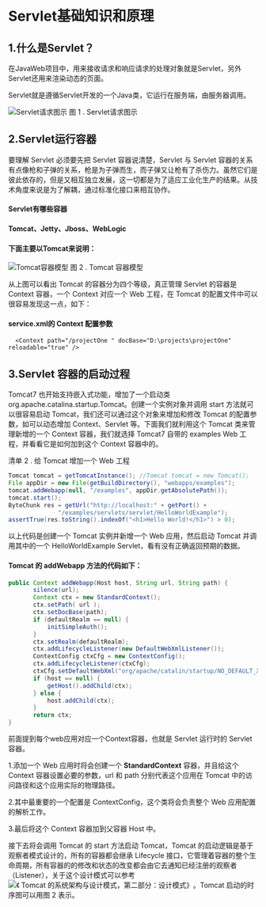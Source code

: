Servlet基础知识和原理
============================

1.什么是Servlet？
----------------------------
在JavaWeb项目中，用来接收请求和响应请求的处理对象就是Servlet，另外Servlet还用来渲染动态的页面。

Servlet就是遵循Servlet开发的一个Java类，它运行在服务端，由服务器调用。

![Servlet请求图示](https://note.youdao.com/yws/api/personal/file/WEB7c4ac52c46ca27f4847c43aa13bb2d54?method=download&shareKey=35ff81b00bdb9e9b54a26863faa500af)
图 1 . Servlet请求图示

2.Servlet运行容器
----------------------------
要理解 Servlet 必须要先把 Servlet 容器说清楚，Servlet 与 Servlet 容器的关系有点像枪和子弹的关系，枪是为子弹而生，而子弹又让枪有了杀伤力。虽然它们是彼此依存的，但是又相互独立发展，这一切都是为了适应工业化生产的结果。从技术角度来说是为了解耦，通过标准化接口来相互协作。

#### Servlet有哪些容器
#### Tomcat、Jetty、Jboss、WebLogic

#### 下面主要以Tomcat来说明：

![Tomcat容器模型](https://note.youdao.com/yws/api/personal/file/WEB36485f8b01428aa7298b3428af60e6c9?method=download&shareKey=bee41c4bbe6c2a6d62423254d461f4df "Tomcat容器模型")
图 2 . Tomcat 容器模型

从上图可以看出 Tomcat 的容器分为四个等级，真正管理 Servlet 的容器是 Context 容器，一个 Context 对应一个 Web 工程，在 Tomcat 的配置文件中可以很容易发现这一点，如下：

#### service.xml的 Context 配置参数

```
  <Context path="/projectOne " docBase="D:\projects\projectOne"
reloadable="true" />
```

3.Servlet 容器的启动过程
----------------------------
Tomcat7 也开始支持嵌入式功能，增加了一个启动类 org.apache.catalina.startup.Tomcat。创建一个实例对象并调用 start 方法就可以很容易启动 Tomcat，我们还可以通过这个对象来增加和修改 Tomcat 的配置参数，如可以动态增加 Context、Servlet 等。下面我们就利用这个 Tomcat 类来管理新增的一个 Context 容器，我们就选择 Tomcat7 自带的 examples Web 工程，并看看它是如何加到这个 Context 容器中的。

清单 2 . 给 Tomcat 增加一个 Web 工程
```java
Tomcat tomcat = getTomcatInstance(); //Tomcat tomcat = new Tomcat();
File appDir = new File(getBuildDirectory(), "webapps/examples"); 
tomcat.addWebapp(null, "/examples", appDir.getAbsolutePath()); 
tomcat.start(); 
ByteChunk res = getUrl("http://localhost:" + getPort() + 
              "/examples/servlets/servlet/HelloWorldExample"); 
assertTrue(res.toString().indexOf("<h1>Hello World!</h1>") > 0);
```

以上代码是创建一个 Tomcat 实例并新增一个 Web 应用，然后启动 Tomcat 并调用其中的一个 HelloWorldExample Servlet，看有没有正确返回预期的数据。

#### Tomcat 的 addWebapp 方法的代码如下：
```java
public Context addWebapp(Host host, String url, String path) { 
       silence(url); 
       Context ctx = new StandardContext(); 
       ctx.setPath( url ); 
       ctx.setDocBase(path); 
       if (defaultRealm == null) { 
           initSimpleAuth(); 
       } 
       ctx.setRealm(defaultRealm); 
       ctx.addLifecycleListener(new DefaultWebXmlListener()); 
       ContextConfig ctxCfg = new ContextConfig(); 
       ctx.addLifecycleListener(ctxCfg); 
       ctxCfg.setDefaultWebXml("org/apache/catalin/startup/NO_DEFAULT_XML"); 
       if (host == null) { 
           getHost().addChild(ctx); 
       } else { 
           host.addChild(ctx); 
       } 
       return ctx; 
}
```
前面提到每个web应用对应一个Context容器，也就是 Servlet 运行时的 Servlet 容器。

1.添加一个 Web 应用时将会创建一个 **StandardContext** 容器，并且给这个 Context 容器设置必要的参数，url 和 path 分别代表这个应用在 Tomcat 中的访问路径和这个应用实际的物理路径。

2.其中最重要的一个配置是 ContextConfig，这个类将会负责整个 Web 应用配置的解析工作。

3.最后将这个 Context 容器加到父容器 Host 中。


接下去将会调用 Tomcat 的 start 方法启动 Tomcat，Tomcat 的启动逻辑是基于观察者模式设计的，所有的容器都会继承 Lifecycle 接口，它管理着容器的整个生命周期，所有容器的的修改和状态的改变都会由它去通知已经注册的观察者（Listener），关于这个设计模式可以参考![《 Tomcat 的系统架构与设计模式，第二部分：设计模式》](https://www.ibm.com/developerworks/cn/java/j-lo-tomcat2/)。Tomcat 启动的时序图可以用图 2 表示。

